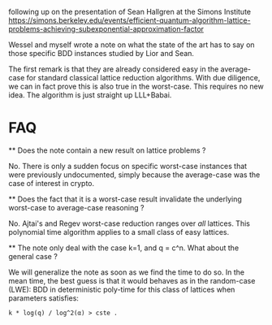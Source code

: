 following up on the presentation of Sean Hallgren at the Simons Institute
https://simons.berkeley.edu/events/efficient-quantum-algorithm-lattice-problems-achieving-subexponential-approximation-factor

Wessel and myself wrote a note on what the state of the art 
has to say on those specific BDD instances studied by Lior 
and Sean.

The first remark is that they are already considered easy in
the average-case for standard classical lattice reduction 
algorithms. With due diligence, we can in fact prove this is 
also true in the worst-case. This requires no new idea. The
algorithm is just straight up LLL+Babai.

# FAQ

** Does the note contain a new result on lattice problems ?

No. There is only a sudden focus on specific worst-case instances
that were previously undocumented, simply because the average-case
was the case of interest in crypto.

** Does the fact that it is a worst-case result invalidate the
underlying worst-case to average-case reasoning ?

No. Ajtai's and Regev worst-case reduction ranges over *all*
lattices. This polynomial time algorithm applies to a small
class of easy lattices.

** The note only deal with the case k=1, and q = c^n. What about
the general case ?

We will generalize the note as soon as we find the time to do so.
In the mean time, the best guess is that it would behaves as in
the random-case (LWE): BDD in deterministic poly-time for this
class of lattices when parameters satisfies:

    k * log(q) / log^2(α) > cste .

